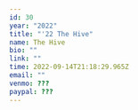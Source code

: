 ```yaml
---
id: 30
year: "2022"
title: "'22 The Hive"
name: The Hive
bio: ""
link: ""
time: 2022-09-14T21:18:29.965Z
email: ""
venmo: ???
paypal: ???
---
```

